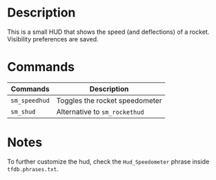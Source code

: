# Description

This is a small HUD that shows the speed (and deflections) of a rocket. Visibility preferences are saved.

# Commands

  | Commands           | Description                               |
  |--------------------|-------------------------------------------|
  | `sm_speedhud`     | Toggles the rocket speedometer            |
  | `sm_shud`  | Alternative to `sm_rockethud`             |

# Notes

To further customize the hud, check the `Hud_Speedometer` phrase inside `tfdb.phrases.txt`.
